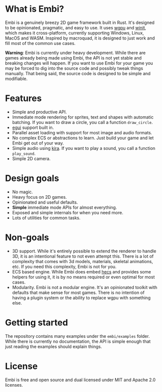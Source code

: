 # What is Embi?

Embi is a genuinely breezy 2D game framework built in Rust. It's designed
to be opinionated, pragmatic, and easy to use. It uses
[wgpu](https://wgpu.rs/) and [winit](https://docs.rs/winit/latest/winit/),
which makes it cross-platform, currently supporting Windows, Linux, MacOS
and WASM. Inspired by macroquad, it is designed to just work and fill most
of the common use cases.

**Warning**: Embi is currently under heavy development. While there are
games already being made using Embi, the API is not yet stable and
breaking changes will happen. If you want to use Embi for your game you
may be forced to dig into the source code and possibly tweak things
manually. That being said, the source code is designed to be simple and
modifiable.

# Features

- Simple and productive API.
- Immediate mode rendering for sprites, text and shapes with automatic batching. If you want to draw a circle, you call a function `draw_circle`.
- [egui](https://egui.rs/) support built in.
- Parallel asset loading with support for most image and audio formats.
- No complex ECS or abstractions to learn. Just build your game and let Embi get out of your way.
- Simple audio using [kira](https://docs.rs/kira/latest/kira/). If you want to play a sound, you call a function `play_sound`.
- Simple 2D camera.

# Design goals

- No magic.
- Heavy focus on 2D games.
- Opinionated and useful defaults.
- **Simple** immediate mode APIs for almost everything.
- Exposed and simple internals for when you need more.
- Lots of utilities for common tasks.

# Non-goals

- 3D support. While it's entirely possible to extend the renderer to
  handle 3D, it is an intentional feature to not even attempt this. There
  is a lot of complexity that comes with 3d models, materials, skeletal
  animations, etc. If you need this complexity, Embi is not for you.
- ECS based engine. While Embi does embed [hecs](https://docs.rs/hecs) and
  provides some helpers for using it, it is by no means required or even
  optimal for most cases.
- Modularity. Embi is not a modular engine. It's an opinionated toolkit
  with defaults that make sense for most games. There is no intention of
  having a plugin system or the ability to replace wgpu with something
  else.

# Getting started

The repository contains many examples under the `embi/examples` folder.
While there is currently no documentation, the API is simple enough that
just reading the examples should explain things.

# License

Embi is free and open source and dual licensed under MIT and Apache 2.0 licenses.

